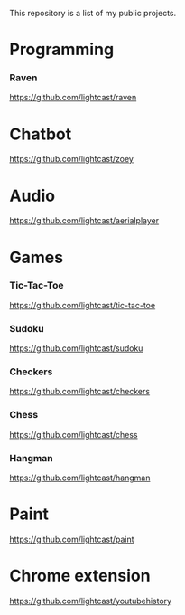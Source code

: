 This repository is a list of my public projects.


# Programming <br />
### Raven <br />
https://github.com/lightcast/raven <br />

# Chatbot <br />

https://github.com/lightcast/zoey <br />

# Audio 
https://github.com/lightcast/aerialplayer <br />


# Games <br />

### Tic-Tac-Toe <br />

https://github.com/lightcast/tic-tac-toe <br />

### Sudoku <br />
https://github.com/lightcast/sudoku <br />

### Checkers <br />
https://github.com/lightcast/checkers <br />

### Chess <br />
https://github.com/lightcast/chess <br />

### Hangman <br />
https://github.com/lightcast/hangman <br />


# Paint <br />

https://github.com/lightcast/paint <br />


# Chrome extension <br />

https://github.com/lightcast/youtubehistory <br />

